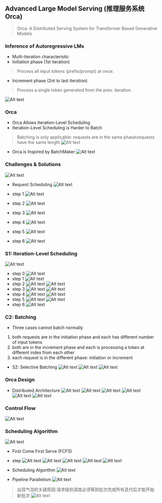 
## Advanced Large Model Serving (推理服务系统 Orca)
> Orca: A Distributed Serving System for Transformer Based Generative Models

### Inference of Autoregressive LMs
* Multi-iteration characteristic
* Initiation phase (1st iteration)
> Process all input tokens (prefix/prompt) at once.
* Increment phase (2nt to last iteration)
> Process a single token generated from the prev. iteration.

![Alt text](../img/cmu-11868-4/image-50.png)

### Orca

* Orca Allows Iteration-Level Scheduling
* Iteration-Level Scheduling is Harder to Batch
> Batching is only applicable: requests are in the same phase\requests have the same length
![Alt text](../img/cmu-11868-4/image-51.png)

* Orca is Inspired by BatchMaker
![Alt text](../img/cmu-11868-4/image-52.png)


### Challenges & Solutions 
![Alt text](../img/cmu-11868-4/image-53.png)

* Request Scheduling
![Alt text](../img/cmu-11868-4/image-54.png)

* step 1
![Alt text](../img/cmu-11868-4/image-55.png)

* step 2
![Alt text](../img/cmu-11868-4/image-56.png)

* step 3
![Alt text](../img/cmu-11868-4/image-57.png)

* step 4
![Alt text](../img/cmu-11868-4/image-58.png)

* step 5
![Alt text](../img/cmu-11868-4/image-59.png)

* step 6
![Alt text](../img/cmu-11868-4/image-60.png)

### S1: Iteration-Level Scheduling
![Alt text](../img/cmu-11868-4/image-61.png)

* step 0
![Alt text](../img/cmu-11868-4/image-62.png)
* step 1
![Alt text](../img/cmu-11868-4/image-63.png)
* step 2
![Alt text](../img/cmu-11868-4/image-64.png)
![Alt text](../img/cmu-11868-4/image-65.png)
* step 3
![Alt text](../img/cmu-11868-4/image-66.png)
![Alt text](../img/cmu-11868-4/image-67.png)
* step 4
![Alt text](../img/cmu-11868-4/image-68.png)
![Alt text](../img/cmu-11868-4/image-69.png)
* step 5
![Alt text](../img/cmu-11868-4/image-70.png)
![Alt text](../img/cmu-11868-4/image-71.png)
* step 6
![Alt text](../img/cmu-11868-4/image-72.png)


### C2: Batching

* Three cases cannot batch normally
1. both requests are in the initiation phase and each has
different number of input tokens
2. both are in the increment phase and each is
processing a token at different index from each other
3. each request is in the different phase: initiation or
increment

* S2: Selective Batching
![Alt text](../img/cmu-11868-4/image-73.png)
![Alt text](../img/cmu-11868-4/image-74.png)
![Alt text](../img/cmu-11868-4/image-75.png)

### Orca Design
* Distributed Architecture
![Alt text](../img/cmu-11868-4/image-76.png)
![Alt text](../img/cmu-11868-4/image-77.png)
![Alt text](../img/cmu-11868-4/image-78.png)
![Alt text](../img/cmu-11868-4/image-79.png)
![Alt text](../img/cmu-11868-4/image-80.png)
![Alt text](../img/cmu-11868-4/image-81.png)

### Control Flow
![Alt text](../img/cmu-11868-4/image-82.png)

### Scheduling Algorithm
![Alt text](../img/cmu-11868-4/image-83.png)

* First Come First Serve (FCFS)
* step
![Alt text](../img/cmu-11868-4/image-84.png)
![Alt text](../img/cmu-11868-4/image-85.png)
![Alt text](../img/cmu-11868-4/image-86.png)
![Alt text](../img/cmu-11868-4/image-87.png)
![Alt text](../img/cmu-11868-4/image-88.png)

* Scheduling Algorithm
![Alt text](../img/cmu-11868-4/image-89.png)

* Pipeline Parallelism
![Alt text](../img/cmu-11868-4/image-90.png)

> 出现气泡的关键原因:请求级别调度必须等到批次完成所有迭代后才能开始新批次
![Alt text](../img/cmu-11868-4/image-91.png)





